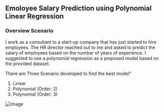 ## Emoloyee Salary Prediction using Polynomial Linear Regression
### Overview Scenario
I work as a consultant to a start-up company that has just started to hire employees. The HR director reached out to me and asked to predict the salary of employees based on the number of years of experience. I suggested to use a polynomial regression as a proposed model based on the provided dataset.

There are Three Scenario developed to find the best model"
1. Linear
2. Polynomial (Order: 2)
3. Polynomial (Order: 3)

![image](https://user-images.githubusercontent.com/37673834/174736399-17ea8433-1b1b-485a-9580-fdadd88edbd7.png)
